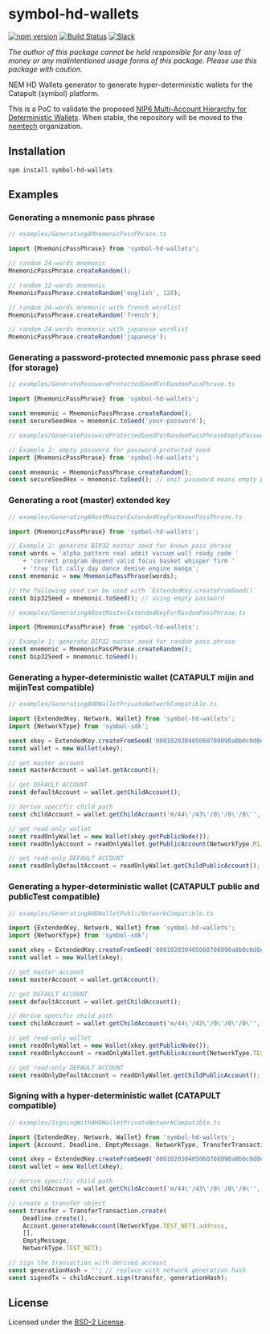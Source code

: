# symbol-hd-wallets

[![npm version](https://badge.fury.io/js/symbol-hd-wallets.svg)](https://badge.fury.io/js/symbol-hd-wallets)
[![Build Status](https://travis-ci.org/nemfoundation/symbol-hd-wallets.svg?branch=master)](https://travis-ci.org/nemfoundation/symbol-hd-wallets)
[![Slack](https://img.shields.io/badge/chat-on%20slack-green.svg)](https://symbol.slack.com/messages/CB0UU89GS//)

*The author of this package cannot be held responsible for any loss of money or any malintentioned usage forms of this package. Please use this package with caution.*

NEM HD Wallets generator to generate hyper-deterministic wallets for the Catapult (symbol) platform.

This is a PoC to validate the proposed [NIP6 Multi-Account Hierarchy for Deterministic Wallets](https://github.com/nemtech/NIP/issues/12). When stable, the repository will be moved to the [nemtech](https://github.com/nemtech) organization.

## Installation

`npm install symbol-hd-wallets`

## Examples

### Generating a mnemonic pass phrase

```ts
// examples/GeneratingAMnemonicPassPhrase.ts

import {MnemonicPassPhrase} from 'symbol-hd-wallets';

// random 24-words mnemonic
MnemonicPassPhrase.createRandom();

// random 12-words mnemonic
MnemonicPassPhrase.createRandom('english', 128);

// random 24-words mnemonic with french wordlist
MnemonicPassPhrase.createRandom('french');

// random 24-words mnemonic with japanese wordlist
MnemonicPassPhrase.createRandom('japanese');

```

### Generating a password-protected mnemonic pass phrase seed (for storage)

```ts
// examples/GeneratePasswordProtectedSeedForRandomPassPhrase.ts

import {MnemonicPassPhrase} from 'symbol-hd-wallets';

const mnemonic = MnemonicPassPhrase.createRandom();
const secureSeedHex = mnemonic.toSeed('your-password');

```

```ts
// examples/GeneratePasswordProtectedSeedForRandomPassPhraseEmptyPassword.ts

// Example 2: empty password for password-protected seed
import {MnemonicPassPhrase} from 'symbol-hd-wallets';

const mnemonic = MnemonicPassPhrase.createRandom();
const secureSeedHex = mnemonic.toSeed(); // omit password means empty password: ''

```

### Generating a root (master) extended key

```ts
// examples/GeneratingARootMasterExtendedKeyForKnownPassPhrase.ts

import {MnemonicPassPhrase} from 'symbol-hd-wallets';

// Example 2: generate BIP32 master seed for known pass phrase
const words = 'alpha pattern real admit vacuum wall ready code '
    + 'correct program depend valid focus basket whisper firm '
    + 'tray fit rally day dance demise engine mango';
const mnemonic = new MnemonicPassPhrase(words);

// the following seed can be used with `ExtendedKey.createFromSeed()`
const bip32Seed = mnemonic.toSeed(); // using empty password

```

```ts
// examples/GeneratingARootMasterExtendedKeyForRandomPassPhrase.ts

import {MnemonicPassPhrase} from 'symbol-hd-wallets';

// Example 1: generate BIP32 master seed for random pass phrase
const mnemonic = MnemonicPassPhrase.createRandom();
const bip32Seed = mnemonic.toSeed();

```

### Generating a hyper-deterministic wallet (CATAPULT **mijin** and **mijinTest** compatible)

```ts
// examples/GeneratingAHDWalletPrivateNetworkCompatible.ts

import {ExtendedKey, Network, Wallet} from 'symbol-hd-wallets';
import {NetworkType} from 'symbol-sdk';

const xkey = ExtendedKey.createFromSeed('000102030405060708090a0b0c0d0e0f', Network.CATAPULT);
const wallet = new Wallet(xkey);

// get master account
const masterAccount = wallet.getAccount();

// get DEFAULT ACCOUNT
const defaultAccount = wallet.getChildAccount();

// derive specific child path
const childAccount = wallet.getChildAccount('m/44\'/43\'/0\'/0\'/0\'', NetworkType.MIJIN_TEST);

// get read-only wallet
const readOnlyWallet = new Wallet(xkey.getPublicNode());
const readOnlyAccount = readOnlyWallet.getPublicAccount(NetworkType.MIJIN_TEST);

// get read-only DEFAULT ACCOUNT
const readOnlyDefaultAccount = readOnlyWallet.getChildPublicAccount();

```

### Generating a hyper-deterministic wallet (CATAPULT **public** and **publicTest** compatible)

```ts
// examples/GeneratingAHDWalletPublicNetworkCompatible.ts

import {ExtendedKey, Network, Wallet} from 'symbol-hd-wallets';
import {NetworkType} from 'symbol-sdk';

const xkey = ExtendedKey.createFromSeed('000102030405060708090a0b0c0d0e0f', Network.CATAPULT_PUBLIC);
const wallet = new Wallet(xkey);

// get master account
const masterAccount = wallet.getAccount();

// get DEFAULT ACCOUNT
const defaultAccount = wallet.getChildAccount();

// derive specific child path
const childAccount = wallet.getChildAccount('m/44\'/43\'/0\'/0\'/0\'', NetworkType.TEST_NET);

// get read-only wallet
const readOnlyWallet = new Wallet(xkey.getPublicNode());
const readOnlyAccount = readOnlyWallet.getPublicAccount(NetworkType.TEST_NET);

// get read-only DEFAULT ACCOUNT
const readOnlyDefaultAccount = readOnlyWallet.getChildPublicAccount();

```

### Signing with a hyper-deterministic wallet (CATAPULT compatible)

```ts
// examples/SigningWithAHDWalletPrivateNetworkCompatible.ts

import {ExtendedKey, Network, Wallet} from 'symbol-hd-wallets';
import {Account, Deadline, EmptyMessage, NetworkType, TransferTransaction} from "symbol-sdk";

const xkey = ExtendedKey.createFromSeed('000102030405060708090a0b0c0d0e0f', Network.CATAPULT_PUBLIC);
const wallet = new Wallet(xkey);

// derive specific child path
const childAccount = wallet.getChildAccount('m/44\'/43\'/0\'/0\'/0\'', NetworkType.TEST_NET);

// create a transfer object
const transfer = TransferTransaction.create(
    Deadline.create(),
    Account.generateNewAccount(NetworkType.TEST_NET).address,
    [],
    EmptyMessage,
    NetworkType.TEST_NET);

// sign the transaction with derived account
const generationHash = ''; // replace with network generation hash
const signedTx = childAccount.sign(transfer, generationHash);

```
## License

Licensed under the [BSD-2 License](LICENSE).
